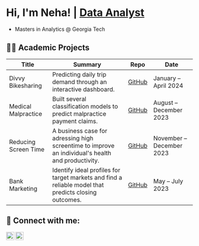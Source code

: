 <h1>Hi, I'm Neha! | <a href="https://github.com/nshah-11?tab=repositories">Data Analyst</a>
</h1>

- Masters in Analytics @ Georgia Tech

<h2>👩‍💻 Academic Projects</h2>

| Title                            | Summary                                                             | Repo              | Date |
| -------------------------------- | ------------------------------------------------------------------------ | ----------------- |----------------------------------------|
| Divvy Bikesharing                | Predicting daily trip demand through an interactive dashboard. | [GitHub](https://github.com/nshah-11/divvy-bikesharing)       | January – April 2024 |
| Medical Malpractice              | Built several classification models to predict malpractice payment claims.     | [GitHub](https://github.com/nshah-11/medical-malpractice)   | August – December 2023 |
| Reducing Screen Time             | A business case for adressing high screentime to improve an individual's health and productivity. | [GitHub](https://github.com/nshah-11/reducing-screentime) | November – December 2023|
| Bank Marketing                   | Identify ideal profiles for target markets and find a reliable model that predicts closing outcomes.   | [GitHub](https://github.com/nshah-11/bank-marketing)  |May – July 2023|

<h2> 🤳 Connect with me:</h2>

[<img align="left" alt="NehaShah | LinkedIn" width="22px" src="https://cdn.jsdelivr.net/npm/simple-icons@v3/icons/linkedin.svg" />][linkedin]
[<img align="left" alt="NehaShah | LinkedIn" width="22px" src="https://cloud.githubusercontent.com/assets/1724406/14420001/cfc72600-ffc9-11e5-8743-9b94ce8af254.png" />][tableau]


[linkedin]: https://www.linkedin.com/in/ns-neha-shah/
[tableau]: https://public.tableau.com/app/profile/neha.shah.ns/vizzes

<!--
Here are some ideas to get you started:

- 🔭 I’m currently working on ...
- 🌱 I’m currently learning ...
- 👯 I’m looking to collaborate on ...
- 🤔 I’m looking for help with ...
- 💬 Ask me about ...
- 📫 How to reach me: ...
- 😄 Pronouns: ...
- ⚡ Fun fact: ...
-->
